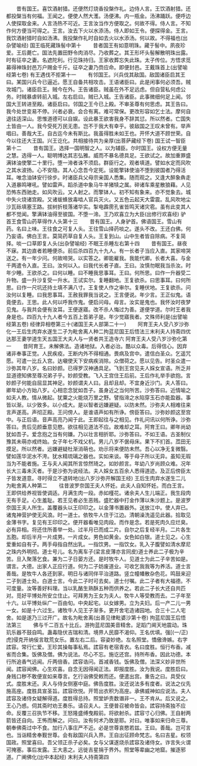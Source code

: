 <!-- { "loadSidebar": true } -->
　　昔有国王。喜饮酒射猎。还便然灯烧香投槃作礼。边侍人言。王饮酒射猎。还都投槃当有何福。王闻之。便使人然大濩。汤便沸。内一瓶金。汤沸踊跃。便呼边人使探取金来。人言汤热不可近。王言汝当作方便取之。何故不得。侍人言。不知作何方便当可得之。王言。汝去下火以水添汤。侍人即如王令。便探得金。王言。我饮酒射猎时自如汤沸。我投槃作礼时自如去火以水添汤。何以故。不得福也(出杂譬喻经)
国王临死藏珠髻中第十
　　昔者国王有如意明珠。藏于髻中。夙夜珍爱。王后薨亡。国法先置田野令肉消尽。乃收葬之。其王形坏头髻解散明珠出露。时有征卒之妻。名遮陀利。行见珠持归。王家收葬忘失此珠。太子传位。方悟求觅募得神珠封邑万户赐金千斤。征卒之妻乃赍应命。即便封邑。王戴珠首上(出譬喻经第七卷)
有王遇伐不拒第十一
　　有邻国王。兴兵伐其敌国。敌国诸臣启其王曰。某国兴兵今已逼近。愿王自备共相攻击。王语诸臣曰。此是闲事何必须吾。贼攻城门。诸臣启王。贼今在外。王告诸臣。贼虽在外不足远虑。但自营私何虑公务。时贼暴虐转前入城。左右启曰。贼已入城。王告诸臣。此事微细何足上闻。邻国大王转进至殿。诸臣启曰。邻国之王今已上殿。不审圣尊有何思虑。其王告曰。我今处世变易不停。兴者必衰。会合有离。难可常保。更改形容如乞士法。摩何自退往适深山。思惟道德可以自娱。设此暴王欲害我身不辞其愆。所以然者。亡国失土皆由一人。我今受死万民无患。岂不于我大有幸乎。彼敌国之王叹未曾有。举声唱曰。善哉大王。自古迄今未有斯比。我虽得胜未如王也。开怀大道不顾世荣。自今以往还大王国。兴王讫化。共相接待共为亲厚(出菩萨藏经下卷)
国王试一智臣第十二
　　昔有国王。选择一国明智之人。以为辅臣。尔时国王。设权方便无量之慧。选得一人。聪明博达其志弘雅。威而不暴名德具足。王欲试之。故加重罪盛满钵油使擎二十里行。堕一渧者诛不须启。群臣行之。观者填道。譬如水定而风吹之其水波扬。心不安隐。其人心念吾今定死。设能擎钵使油不堕到彼国者乃得活耳。唯念油钵安行徐步。时诸臣兵父母宗亲国人悉集。随而观之。又逢大醉象犇走入道暴鸣哮吼。譬如雷声。蹈杀道中象马牛羊猪犊之属。碎诸车乘星散狼藉。人见恐怖东西驰走。如风吹云。又人射之。而擎钵人。初不知有象来。亦不觉象去。城中失火烧诸宫殿。又诸蛂蜂放毒啮人官兵灭火。又五色云起天大雷震。乱风吹地尘沙瓦砾填塞王路。拔树折枝落诸华实。掣电霹雳孔雀皆鸣天诸灾雹。虽有此变其人都不觉闻。擎满钵油得至彼国。不堕一渧。王乃欢喜立为大臣(出修行欢喜经)
驴首王食雪山药草得作人头第十三
　　昔有国王。人身驴首。佛语国王。雪山有药。名曰上味。王往食之可复人头。王往雪山择药啖之。遂头不改。王还白佛。何乃妄语。佛白王言。莫简药草自复人头。王复到山。山中生者皆自除病。不复简择。啖一口草即复人头(出杂譬喻经)
不眠王杀睡左右第十四
　　昔有国王。昼夜不寐。其边直者若睡便杀。前后杀四百九十九人。有一长者子当应入直。其家啼哭送之。有一年少问。何故啼哭。以实答之。卿能雇我。我能代卿。长者大喜。与金千两遣令入直。王曰。汝何以入。曰我代长者子直。王曰。汝慎勿眠我当杀汝。时年少睡。王欲杀之。曰何以睡。曰不睡我思事耳。王曰。何所思。曰作一升器受二升物。盛一升沙复受一升水。王试实尔。复睡翻地。王复欲杀。曰思事耳。曰何所思。曰作一尺坑还持土填不满八寸。王复使人作之审尔。复睡伏地。王复欲杀。问汝何以复睡。曰我思事耳。王赦我罪我当说之。王言便说。年少言。王正似鬼。语竟便去。王思。此人何以呼我作鬼。便启问母。母言。汝实是鬼也。我怀汝时夜梦见鬼。与我共会便有汝耳。王便遂寤。改不杀人悔过为善。遂便学道。尔时王者我身是也。四百九十九人者今五百上首弟子是。年少觉寤我者。文殊师利是(出譬喻经第五卷)
经律异相卷第三十(诸国王夫人部第二十一)
　　阿育王夫人受八岁沙弥化一王后生肉弃水遂生二子为毗舍离人种二拘蓝尼国王后悟法三末利夫人持斋四优达那王妻学道生天五国王大夫人与一贤者共王造寺六
阿育王夫人受八岁沙弥化第一
　　昔阿育王。未解佛法。造诸地狱。入者必治。酷以众毒。后得信心。因弃诸非奉事正觉。人民疾疫。王断内外不得相通。畏病及宫中。遣信白圣众。乞遥咒愿。可遣一比丘入宫。达嚫使天下安病疾消除。众僧荷之。愿以见告。时圣众遣一沙弥其年八岁。名曰妙颜。已得罗汉神通具足。飞到王宫见夫人婇女宣语。所乏并显道德知佛至尊况弟子乎。妙颜受教。飞入王宫住王后前。王后作礼举手欲抱。言妙颜子何能自屈显其神足。妙颜谓夫人曰。且却且却。不宜身近沙门。夫人答曰。卿年幼小方始八岁。心相恋念犹如吾子。虽身近之当何所苦。沙弥答曰。近情喻之如夫人教。情从微起。犹粟之火能烧万里之野。譬指渧之水陷穿玉石亦能盈器。事皆以渐。以少致多。以小成大。是以智者远嫌避疑。以防未然。沙弥夫人相难往来言声遂高。声彻正殿。王问傍人。是谁语声如有所诤。傍臣答曰。沙弥妙颜这至宫中。与正后语。音声高亮乃闻于此。王即起往与之相见。作礼问讯以何所诤。沙弥答曰。贵后见颜垂意见愍。欲往相见道法不应。故难却之耳。阿育王曰。卿年尚幼犹如吾子。爱念抱之当有何嫌。乃以壮言相折耶。沙弥答曰。不如王语。古圣制仪豫其未萌亦戒终始。女子年七不戏父机。男儿八岁不倨母床。果下不扪首。苽田无摸足。所以然者。远嫌避疑杜渐消萌也。劝示将来便防未然。吾心以净无复微翳。譬如莲华泥水不洿。犹水精琉璃之器也。实如来谈。等于母子所以无异。虽知无瑕当为不能者施。王与夫人闻其所言惊然琦之。如妙颜言。年幼八岁尚顾众难。况年长大三毒未灭者。于是沙弥为说经法。夫人婇女五百余人悉得道迹。及正后傍臣太子皆发道意。寻时得立不退转地(出八岁沙弥开解国王经)
王后生肉弃水遂生二儿为毗舍离人种第二
　　往昔波罗奈国王夫人怀妊。此夫人自知怀妊。而白王言。王即供给养视皆使调适。月满生肉一段。赤如槿花。诸余夫人生儿端正。我生段肉无有手足。心生羞耻。若王见者必生恶贱。盛贮器中打金作薄以朱沙题上。是波罗奈国王夫人所生。盖覆器头以王印印之。以金薄书置器外。送放江中。使人弃已。诸鬼神营护使无风浪。时一道士。依牧牛人住于江边。清朝澡洗遥见此器。拾取见金薄书字。复见有王印印之。便开器看唯见肉段。而作是念。若是死肉久应烂臭。必有异相。将还住所善举一处。过半月已而成二片。自尔之后复经半月。二片各生五胞。却后半月一片成男。一片成女。男色如黄金。女色如白银。道士见之。心生爱重如自有子。两手母指自然出乳。一指饮男。一指饮女。乳入子腹譬如清水摩尼之珠内外明彻。道士号儿。名为离车子(梁言皮薄亦言同皮)道士养此二子极为辛苦。旦入聚落乞食。兼为二子日晏方还。是时牧牛人。见道士为此二子辛苦如是。谓言。大德。出家人正应行道。何为二子妨废道业。可收乞我我等为养活。道士言善哉。是牧牛人各还到家。明日与诸同伴平治道路。竖立幢幡散杂色花。鸣鼓来迎二子到道士处。白道士言。今此二子时可去矣。道士付嘱。此二子者有大福德。不可度量。汝等善好料理。当以乳酪生熟酥五种而供养之。若此二子长大还自共匹对。觅好平博处所安立住止。可拜男为王女为夫人。牧牛人等受教而去。二子年至十六。以平博处纵广一百由旬。中央起宅。以女嫁男。立为夫妇。后一产二儿一男一女。如是十六过生。诸牧牛人见王子渐多。更开舍宅造诸园地。合三十二人宅舍。如是遂乃三过开广。故名为毗舍离(出善见律毗婆沙第十卷)
拘蓝尼国王后悟法第三
　　佛与千二百五十比丘。游拘蓝尼国美音精舍。足蹈门阃天地震动。珠玑乐器不鼓自鸣。蛊毒隐伏吉瑞和清。境界人民靡不渴仰。王名优填。强[(一/正)　　虎]侵克开纳佞言耽荒女乐。置左右二后。容姿妙绝。左名照堂。憍傲谗嫉。右字詃容。常行仁爱。王珍其操每事私焉。詃容有老宿青衣。名曰度胜。恒行布香。减省而合集。饭佛及僧。佛为说法。尽心不忘。施讫还宫。持所布香。因此功德。本行所追香气远闻。斤两倍香。詃容诰问。首减香钱。饭佛及僧。法深义妙非世所闻。詃容闻佛。心生欢喜。自念无因得闻正法。即报度胜。汝为我说。度胜启曰。身贱口秽不敢便宣如来尊言。乞行诣佛受敕而还。便遣出宫。重告之曰。具受仪式。度胜末还。夫人与侍女侧塞中庭。佛告度胜。汝还说法多有度者。说法之仪先施高座。度胜具宣圣旨。詃容欣悦。开笥出衣积为高座。承佛威神如应说法。夫人詃容及诸侍女疑解得道。度胜得总持。照堂妒责数谮非一。王不肯从。后又说之。王心乃惑。伺其斋时劝王奏乐。请召夫人。王便普召被命皆会。詃容持斋独不应命。反覆三召执节不移。王怒隆盛缚曳殿前。将欲射杀。詃容寸心归佛。王自射两箭皆还自向。王怖而解之。问曰。汝有何术乃致是耶。对曰。唯事如来归命三尊。朝奉佛斋过中不食。加行八事庄严不近。必是世尊哀愍若兹。王曰。善哉。岂可言也。当诣精舍奉觐世尊。会有敌国兴兵入界。王自出征顾命梵志。名曰吉星。权领国政。照堂喜曰。吾父领正杀子必矣。女与父谋遂烧杀詃容及诸侍女。诈言失火谓可掩塞。事后发露。王大恚之。远徙吉星捐于界外。照堂等辈幽之地窟。摧逐邪道。广阐佛化(出中本起经)
末利夫人持斋第四
